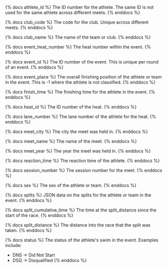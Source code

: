 {% docs athlete_id %}
The ID number for the athlete. The same ID is not used for the same athlete across different meets.
{% enddocs %}

{% docs club_code %}
The code for the club. Unique across different meets.
{% enddocs %}

{% docs club_name %}
The name of the team or club.
{% enddocs %}

{% docs event_heat_number %}
The heat number within the event.
{% enddocs %}

{% docs event_id %}
The ID number of the event. This is unique per round of an event.
{% enddocs %}

{% docs event_place %}
The overall finishing position of the athlete or team in the event.
This is -1 where the athlete is not classified.
{% enddocs %}

{% docs finish_time %}
The finishing time for the athlete in the event.
{% enddocs %}

{% docs heat_id %}
The ID number of the heat.
{% enddocs %}

{% docs lane_number %}
The lane number of the athlete for the heat.
{% enddocs %}

{% docs meet_city %}
The city the meet was held in.
{% enddocs %}

{% docs meet_name %}
The name of the meet.
{% enddocs %}

{% docs meet_year %}
The year the meet was held in.
{% enddocs %}

{% docs reaction_time %}
The reaction time of the athlete.
{% enddocs %}

{% docs session_number %}
The session number for the meet.
{% enddocs %}

{% docs sex %}
The sex of the athlete or team.
{% enddocs %}

{% docs splits %}
JSON data on the splits for the athlete or team in the event.
{% enddocs %}

{% docs split_cumulative_time %}
The time at the split_distance since the start of the race.
{% enddocs %}

{% docs split_distance %}
The distance into the race that the split was taken.
{% enddocs %}

{% docs status %}
The status of the athlete's swim in the event.
Examples include:
- DNS -> Did Not Start
- DSQ -> Disqualified
{% enddocs %}
